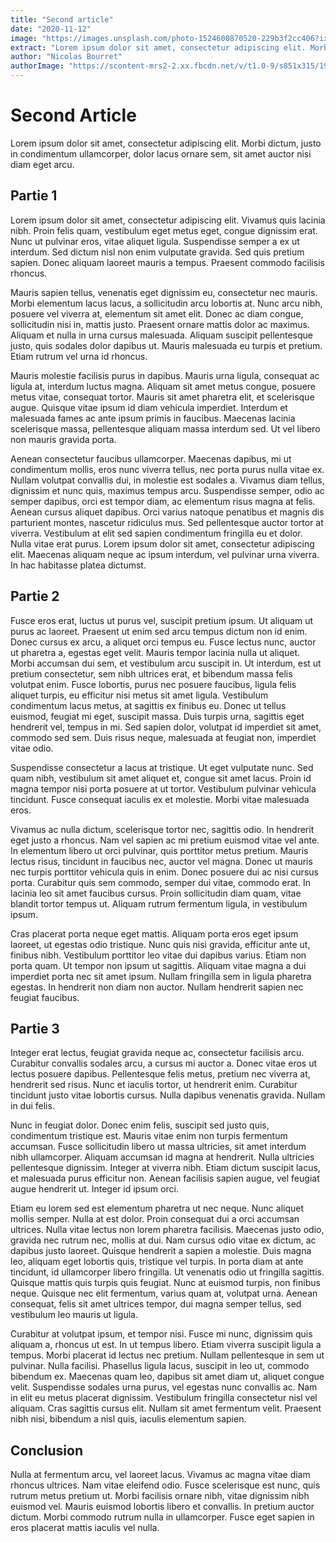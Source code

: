 ```yaml
---
title: "Second article"
date: "2020-11-12"
image: "https://images.unsplash.com/photo-1524600870520-229b3f2cc406?ixlib=rb-1.2.1&ixid=MXwxMjA3fDB8MHxwaG90by1wYWdlfHx8fGVufDB8fHw%3D&auto=format&fit=crop&w=1050&q=80"
extract: "Lorem ipsum dolor sit amet, consectetur adipiscing elit. Morbi dictum, justo in condimentum ullamcorper, dolor lacus ornare sem, sit amet auctor nisi diam eget arcu."
author: "Nicolas Bourret"
authorImage: "https://scontent-mrs2-2.xx.fbcdn.net/v/t1.0-9/s851x315/1908071_10203023164259487_5078111468111279390_n.jpg?_nc_cat=101&ccb=2&_nc_sid=da31f3&_nc_ohc=V_qliOAFhvMAX_wTz-B&_nc_ht=scontent-mrs2-2.xx&tp=7&oh=133bc0d073cf0a8675b37c01ffa820c5&oe=601CEF01"
---
```


# Second Article

Lorem ipsum dolor sit amet, consectetur adipiscing elit. Morbi dictum, justo in condimentum ullamcorper, dolor lacus ornare sem, sit amet auctor nisi diam eget arcu.

## Partie 1

Lorem ipsum dolor sit amet, consectetur adipiscing elit. Vivamus quis lacinia nibh. Proin felis quam, vestibulum eget metus eget, congue dignissim erat. Nunc ut pulvinar eros, vitae aliquet ligula. Suspendisse semper a ex ut interdum. Sed dictum nisl non enim vulputate gravida. Sed quis pretium sapien. Donec aliquam laoreet mauris a tempus. Praesent commodo facilisis rhoncus.

Mauris sapien tellus, venenatis eget dignissim eu, consectetur nec mauris. Morbi elementum lacus lacus, a sollicitudin arcu lobortis at. Nunc arcu nibh, posuere vel viverra at, elementum sit amet elit. Donec ac diam congue, sollicitudin nisi in, mattis justo. Praesent ornare mattis dolor ac maximus. Aliquam et nulla in urna cursus malesuada. Aliquam suscipit pellentesque justo, quis sodales dolor dapibus ut. Mauris malesuada eu turpis et pretium. Etiam rutrum vel urna id rhoncus.

Mauris molestie facilisis purus in dapibus. Mauris urna ligula, consequat ac ligula at, interdum luctus magna. Aliquam sit amet metus congue, posuere metus vitae, consequat tortor. Mauris sit amet pharetra elit, et scelerisque augue. Quisque vitae ipsum id diam vehicula imperdiet. Interdum et malesuada fames ac ante ipsum primis in faucibus. Maecenas lacinia scelerisque massa, pellentesque aliquam massa interdum sed. Ut vel libero non mauris gravida porta.

Aenean consectetur faucibus ullamcorper. Maecenas dapibus, mi ut condimentum mollis, eros nunc viverra tellus, nec porta purus nulla vitae ex. Nullam volutpat convallis dui, in molestie est sodales a. Vivamus diam tellus, dignissim et nunc quis, maximus tempus arcu. Suspendisse semper, odio ac semper dapibus, orci est tempor diam, ac elementum risus magna at felis. Aenean cursus aliquet dapibus. Orci varius natoque penatibus et magnis dis parturient montes, nascetur ridiculus mus. Sed pellentesque auctor tortor at viverra. Vestibulum at elit sed sapien condimentum fringilla eu et dolor. Nulla vitae erat purus. Lorem ipsum dolor sit amet, consectetur adipiscing elit. Maecenas aliquam neque ac ipsum interdum, vel pulvinar urna viverra. In hac habitasse platea dictumst.

## Partie 2

Fusce eros erat, luctus ut purus vel, suscipit pretium ipsum. Ut aliquam ut purus ac laoreet. Praesent ut enim sed arcu tempus dictum non id enim. Donec cursus ex arcu, a aliquet orci tempus eu. Fusce lectus nunc, auctor ut pharetra a, egestas eget velit. Mauris tempor lacinia nulla ut aliquet. Morbi accumsan dui sem, et vestibulum arcu suscipit in. Ut interdum, est ut pretium consectetur, sem nibh ultrices erat, et bibendum massa felis volutpat enim. Fusce lobortis, purus nec posuere faucibus, ligula felis aliquet turpis, eu efficitur nisi metus sit amet ligula. Vestibulum condimentum lacus metus, at sagittis ex finibus eu. Donec ut tellus euismod, feugiat mi eget, suscipit massa. Duis turpis urna, sagittis eget hendrerit vel, tempus in mi. Sed sapien dolor, volutpat id imperdiet sit amet, commodo sed sem. Duis risus neque, malesuada at feugiat non, imperdiet vitae odio.

Suspendisse consectetur a lacus at tristique. Ut eget vulputate nunc. Sed quam nibh, vestibulum sit amet aliquet et, congue sit amet lacus. Proin id magna tempor nisi porta posuere at ut tortor. Vestibulum pulvinar vehicula tincidunt. Fusce consequat iaculis ex et molestie. Morbi vitae malesuada eros.

Vivamus ac nulla dictum, scelerisque tortor nec, sagittis odio. In hendrerit eget justo a rhoncus. Nam vel sapien ac mi pretium euismod vitae vel ante. In elementum libero ut orci pulvinar, quis porttitor metus pretium. Mauris lectus risus, tincidunt in faucibus nec, auctor vel magna. Donec ut mauris nec turpis porttitor vehicula quis in enim. Donec posuere dui ac nisi cursus porta. Curabitur quis sem commodo, semper dui vitae, commodo erat. In lacinia leo sit amet faucibus cursus. Proin sollicitudin diam quam, vitae blandit tortor tempus ut. Aliquam rutrum fermentum ligula, in vestibulum ipsum.

Cras placerat porta neque eget mattis. Aliquam porta eros eget ipsum laoreet, ut egestas odio tristique. Nunc quis nisi gravida, efficitur ante ut, finibus nibh. Vestibulum porttitor leo vitae dui dapibus varius. Etiam non porta quam. Ut tempor non ipsum ut sagittis. Aliquam vitae magna a dui imperdiet porta nec sit amet ipsum. Nullam fringilla sem in ligula pharetra egestas. In hendrerit non diam non auctor. Nullam hendrerit sapien nec feugiat faucibus.

## Partie 3

Integer erat lectus, feugiat gravida neque ac, consectetur facilisis arcu. Curabitur convallis sodales arcu, a cursus mi auctor a. Donec vitae eros ut lectus posuere dapibus. Pellentesque felis metus, pretium nec viverra at, hendrerit sed risus. Nunc et iaculis tortor, ut hendrerit enim. Curabitur tincidunt justo vitae lobortis cursus. Nulla dapibus venenatis gravida. Nullam in dui felis.

Nunc in feugiat dolor. Donec enim felis, suscipit sed justo quis, condimentum tristique est. Mauris vitae enim non turpis fermentum accumsan. Fusce sollicitudin libero ut massa ultricies, sit amet interdum nibh ullamcorper. Aliquam accumsan id magna at hendrerit. Nulla ultricies pellentesque dignissim. Integer at viverra nibh. Etiam dictum suscipit lacus, et malesuada purus efficitur non. Aenean facilisis sapien augue, vel feugiat augue hendrerit ut. Integer id ipsum orci.

Etiam eu lorem sed est elementum pharetra ut nec neque. Nunc aliquet mollis semper. Nulla at est dolor. Proin consequat dui a orci accumsan ultrices. Nulla vitae lectus non lorem pharetra facilisis. Maecenas justo odio, gravida nec rutrum nec, mollis at dui. Nam cursus odio vitae ex dictum, ac dapibus justo laoreet. Quisque hendrerit a sapien a molestie. Duis magna leo, aliquam eget lobortis quis, tristique vel turpis. In porta diam at ante tincidunt, id ullamcorper libero fringilla. Ut venenatis odio ut fringilla sagittis. Quisque mattis quis turpis quis feugiat. Nunc at euismod turpis, non finibus neque. Quisque nec elit fermentum, varius quam at, volutpat urna. Aenean consequat, felis sit amet ultrices tempor, dui magna semper tellus, sed vestibulum leo mauris ut ligula.

Curabitur at volutpat ipsum, et tempor nisi. Fusce mi nunc, dignissim quis aliquam a, rhoncus ut est. In ut tempus libero. Etiam viverra suscipit ligula a tempus. Morbi placerat id lectus nec pretium. Nullam pellentesque in sem ut pulvinar. Nulla facilisi. Phasellus ligula lacus, suscipit in leo ut, commodo bibendum ex. Maecenas quam leo, dapibus sit amet diam ut, aliquet congue velit. Suspendisse sodales urna purus, vel egestas nunc convallis ac. Nam in elit eu metus placerat dignissim. Vestibulum fringilla consectetur nisl vel aliquam. Cras sagittis cursus elit. Nullam sit amet fermentum velit. Praesent nibh nisi, bibendum a nisl quis, iaculis elementum sapien.

## Conclusion

Nulla at fermentum arcu, vel laoreet lacus. Vivamus ac magna vitae diam rhoncus ultrices. Nam vitae eleifend odio. Fusce scelerisque est nunc, quis rutrum metus pretium ut. Morbi facilisis ornare nibh, vitae dignissim nibh euismod vel. Mauris euismod lobortis libero et convallis. In pretium auctor dictum. Morbi commodo rutrum nulla in ullamcorper. Fusce eget sapien in eros placerat mattis iaculis vel nulla.
